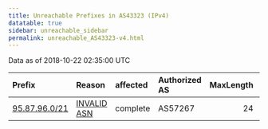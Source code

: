 ```yaml
---
title: Unreachable Prefixes in AS43323 (IPv4)
datatable: true
sidebar: unreachable_sidebar
permalink: unreachable_AS43323-v4.html
---
```


Data as of 2018-10-22 02:35:00 UTC


<div class="datatable-begin"></div>

| Prefix                                               | Reason                                                                                               | affected   | Authorized AS   |   MaxLength | Anchor                                         |   unreachable /24s |
|:-----------------------------------------------------|:-----------------------------------------------------------------------------------------------------|:-----------|:----------------|------------:|:-----------------------------------------------|-------------------:|
| [95.87.96.0/21](https://stat.ripe.net/95.87.96.0/21) | [INVALID ASN](https://rpki-validator.ripe.net/announcement-preview?asn=AS43323&prefix=95.87.96.0/21) | complete   | AS57267         |          24 | [RIPE](unreachable_RIPE_NCC_RPKI_Root-v4.html) |                  8 |

<div class="datatable-end"></div>